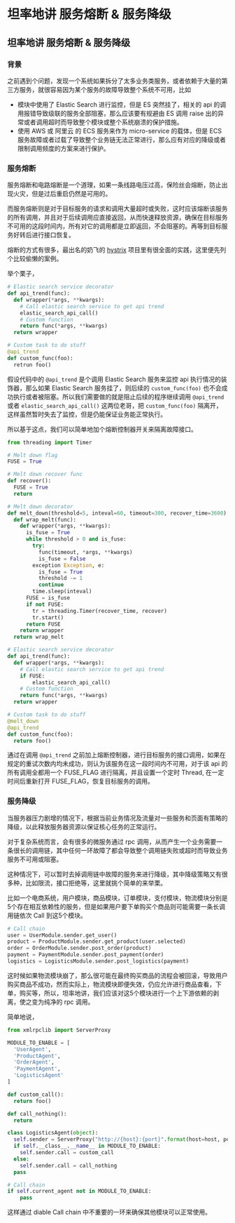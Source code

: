 # 坦率地讲 服务熔断 & 服务降级


## 坦率地讲 服务熔断 & 服务降级

### 背景

之前遇到个问题，发现一个系统如果拆分了太多业务类服务，或者依赖于大量的第三方服务，就很容易因为某个服务的故障导致整个系统不可用，比如

- 模块中使用了 Elastic Search 进行监控，但是 ES 突然挂了，相关的 api 的调用报错导致级联的服务全部阻塞，那么应该要有规避由 ES 调用 raise 出的异常或者调用超时而导致整个模块或整个系统崩溃的保护措施。
- 使用 AWS 或 阿里云 的 ECS 服务来作为 micro-service 的载体，但是 ECS 服务故障或者过载了导致整个业务链无法正常进行，那么应有对应的降级或者限制调用频度的方案来进行保护。
<!--more-->

### 服务熔断

服务熔断和电路熔断是一个道理，如果一条线路电压过高，保险丝会熔断，防止出现火灾，但是过后重启仍然是可用的。

而服务熔断则是对于目标服务的请求和调用大量超时或失败，这时应该熔断该服务的所有调用，并且对于后续调用应直接返回，从而快速释放资源，确保在目标服务不可用的这段时间内，所有对它的调用都是立即返回，不会阻塞的。再等到目标服务好转后进行接口恢复。

熔断的方式有很多，最出名的奶飞的 [hystrix](https://github.com/Netflix/Hystrix) 项目里有很全面的实践，这里便先列个比较偷懒的案例。

举个栗子，

```python
# Elastic search service decorator
def api_trend(func):
  def wrapper(*args, **kwargs):
    # Call elastic search service to get api trend
    elastic_search_api_call()
    # Custom function
    return func(*args, **kwargs)
  return wrapper

# Custom task to do stuff
@api_trend
def custom_func(foo):
  retrun foo()

```

假设代码中的 `@api_trend` 是个调用 Elastic Search 服务来监控 api 执行情况的装饰器，那么如果 Elastic Search 服务挂了，则后续的 `custom_func(foo)` 也不会成功执行或者被阻塞。所以我们需要做的就是阻止后续的程序继续调用 `@api_trend` 或者 `elastic_search_api_call()` 这两位老哥，把 `custom_func(foo)` 隔离开，这样虽然暂时失去了监控，但是仍能保证业务能正常执行。

所以基于这点，我们可以简单地加个熔断控制器开关来隔离故障接口。

```python
from threading import Timer

# Melt down flag
FUSE = True

# Melt down recover func
def recover():
  FUSE = True
  return

# Melt down decorator
def melt_down(threshold=5, inteval=60, timeout=300, recover_time=3600):
  def wrap_melt(func):
    def wrapper(*args, **kwargs):
      is_fuse = True
      while threshold > 0 and is_fuse:
        try:
          func(timeout, *args, **kwargs)
          is_fuse = False
        exception Exception, e:
          is_fuse = True
          threshold -= 1
          continue
        time.sleep(inteval)
      FUSE = is_fuse
      if not FUSE:
        tr = threading.Timer(recover_time, recover)
    	tr.start()
      return FUSE
    return wrapper
  return wrap_melt

# Elastic search service decorator
def api_trend(func):
  def wrapper(*args, **kwargs):
    # Call elastic search service to get api trend
    if FUSE:
    	elastic_search_api_call()
    # Custom function
    return func(*args, **kwargs)
  return wrapper

# Custom task to do stuff
@melt_down
@api_trend
def custom_func(foo):
  return foo()
```

通过在调用 `@api_trend` 之前加上熔断控制器，进行目标服务的接口调用，如果在规定的重试次数内均未成功，则认为该服务在这一段时间内不可用，对于该 api 的所有调用全都用一个 FUSE_FLAG 进行隔离，并且设置一个定时 Thread, 在一定时间后重新打开 FUSE_FLAG，恢复目标服务的调用。

### 服务降级

当服务器压力剧增的情况下，根据当前业务情况及流量对一些服务和页面有策略的降级，以此释放服务器资源以保证核心任务的正常运行。

对于复杂系统而言，会有很多的微服务通过 rpc 调用，从而产生一个业务需要一条很长的调用链，其中任何一环故障了都会导致整个调用链失败或超时而导致业务服务不可用或阻塞。

这种情况下，可以暂时去掉调用链中故障的服务来进行降级，其中降级策略又有很多种，比如限流，接口拒绝等，这里就挑个简单的来举栗。

比如一个电商系统，用户模块，商品模块，订单模块，支付模块，物流模块分别是5个存在相互依赖性的服务，但是如果用户要下单购买个商品则可能需要一条长调用链依次 Call 到这5个模块。

```python
# Call chain
user = UserModule.sender.get_user()
product = ProductModule.sender.get_product(user.selected)
order = OrderModule.sender.post_order(product)
payment = PaymentModule.sender.post_payment(order)
logistics = LogisticsModule.sender.post_logistics(payment)
```

这时候如果物流模块崩了，那么很可能在最终购买商品的流程会被回滚，导致用户购买商品不成功，然而实际上，物流模块即便失效，仍应允许进行商品查看，下单，购买等，所以，坦率地讲，我们应该对这5个模块进行一个上下游依赖的剥离，使之变为纯净的 rpc 调用。

简单地说，

```Python
from xmlrpclib import ServerProxy

MODULE_TO_ENABLE = [
  'UserAgent',
  'ProductAgent',
  'OrderAgent',
  'PaymentAgent',
  'LogisticsAgent'
]

def custom_call():
  return foo()

def call_nothing():
  return

class LogisticsAgent(object):
  self.sender = ServerProxy("http://{host}:{port}".format(host=host, port=port))
  if self.__class__.__name__ in MODULE_TO_ENABLE:
  	self.sender.call = custom_call
  else:
    self.sender.call = call_nothing
  pass

# Call chain
if self.current_agent not in MODULE_TO_ENABLE:
    pass
```

这样通过 diable Call chain 中不重要的一环来确保其他模块可以正常使用。

